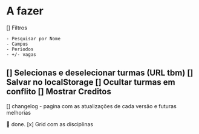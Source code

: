 # A fazer

[] Filtros

    - Pesquisar por Nome
    - Campus
    - Periodos
    - +/- vagas

[] Selecionas e deselecionar turmas (URL tbm)
[] Salvar no localStorage
[] Ocultar turmas em conflito
[] Mostrar Creditos
--
[] changelog - pagina com as atualizações de cada versão e futuras melhorias

🏁 done.
[x] Grid com as disciplinas
